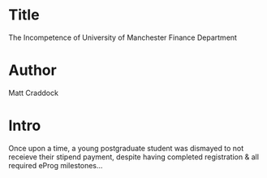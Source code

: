 # Title
The Incompetence of University of Manchester Finance Department

# Author
Matt Craddock

# Intro
Once upon a time, a young postgraduate student was dismayed to not receieve their stipend payment, despite having completed registration & all required eProg milestones...